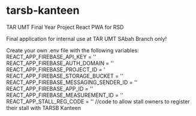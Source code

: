 # tarsb-kanteen
TAR UMT Final Year Project React PWA for RSD

Final application for internal use at TAR UMT SAbah Branch only!

Create your own .env file with the following variables: 
    REACT_APP_FIREBASE_API_KEY = ''
    REACT_APP_FIREBASE_AUTH_DOMAIN = ''
    REACT_APP_FIREBASE_PROJECT_ID = '
    REACT_APP_FIREBASE_STORAGE_BUCKET = ''
    REACT_APP_FIREBASE_MESSAGING_SENDER_ID = ''
    REACT_APP_FIREBASE_APP_ID = ''
    REACT_APP_FIREBASE_MEASUREMENT_ID = ''
    REACT_APP_STALL_REG_CODE = '' //code to allow stall owners to register their stall with TARSB Kanteen
